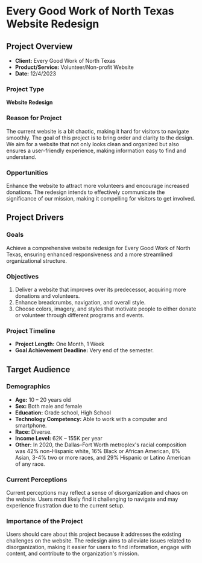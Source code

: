 # Every Good Work of North Texas Website Redesign

## Project Overview

- **Client:** Every Good Work of North Texas
- **Product/Service:** Volunteer/Non-profit Website
- **Date:** 12/4/2023

### Project Type

**Website Redesign**

### Reason for Project

The current website is a bit chaotic, making it hard for visitors to navigate smoothly. The goal of this project is to bring order and clarity to the design. We aim for a website that not only looks clean and organized but also ensures a user-friendly experience, making information easy to find and understand.

### Opportunities

Enhance the website to attract more volunteers and encourage increased donations. The redesign intends to effectively communicate the significance of our mission, making it compelling for visitors to get involved.

## Project Drivers

### Goals

Achieve a comprehensive website redesign for Every Good Work of North Texas, ensuring enhanced responsiveness and a more streamlined organizational structure.

### Objectives

1. Deliver a website that improves over its predecessor, acquiring more donations and volunteers.
2. Enhance breadcrumbs, navigation, and overall style.
3. Choose colors, imagery, and styles that motivate people to either donate or volunteer through different programs and events.

### Project Timeline

- **Project Length:** One Month, 1 Week
- **Goal Achievement Deadline:** Very end of the semester.

## Target Audience

### Demographics

- **Age:** 10 – 20 years old
- **Sex:** Both male and female
- **Education:** Grade school, High School
- **Technology Competency:** Able to work with a computer and smartphone.
- **Race:** Diverse.
- **Income Level:** 62K – 155K per year
- **Other:** In 2020, the Dallas–Fort Worth metroplex's racial composition was 42% non-Hispanic white, 16% Black or African American, 8% Asian, 3-4% two or more races, and 29% Hispanic or Latino American of any race.

### Current Perceptions

Current perceptions may reflect a sense of disorganization and chaos on the website. Users most likely find it challenging to navigate and may experience frustration due to the current setup.

### Importance of the Project

Users should care about this project because it addresses the existing challenges on the website. The redesign aims to alleviate issues related to disorganization, making it easier for users to find information, engage with content, and contribute to the organization's mission.


